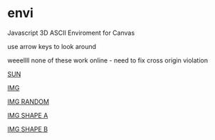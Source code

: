 envi
====

Javascript 3D ASCII Enviroment for Canvas


use arrow keys to look around

weeellll none of these work online - need to fix cross origin violation

<a href="https://rawgithub.com/mcoppola832/envi/outside_scene/index.html">SUN</a>

<a href="https://rawgithub.com/mcoppola832/envi/img-normal/index.html">IMG</a>

<a href="https://rawgithub.com/mcoppola832/envi/img-random/index.html">IMG RANDOM</a>

<a href="https://rawgithub.com/mcoppola832/envi/img-shape/index.html">IMG SHAPE A</a>

<a href="https://rawgithub.com/mcoppola832/envi/img-shapeB/index.html">IMG SHAPE B</a>
